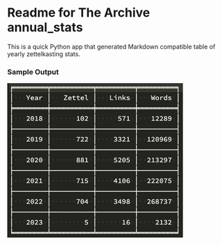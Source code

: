 # Readme for The Archive annual_stats
 This is a quick Python app that generated Markdown compatible table of yearly zettelkasting stats. 

### Sample Output 
![Alt text](assets/table_sample.png)